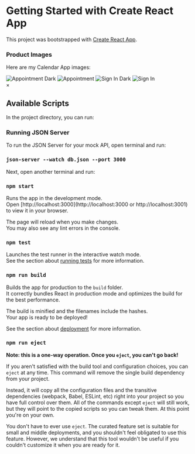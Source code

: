 # Getting Started with Create React App

This project was bootstrapped with [Create React App](https://github.com/facebook/create-react-app).

### Product Images

Here are my Calendar App images:

<!-- Small Images with Full View -->
<div>
  <img src="https://i.ibb.co/F3bnpsB/Appointment-Dark-JPG.jpg" alt="Appointment Dark" style="max-width: 200px; cursor: pointer;" onclick="openModal('https://i.ibb.co/F3bnpsB/Appointment-Dark-JPG.jpg')">
  <img src="https://i.ibb.co/Zhc3NKr/Appointment.jpg" alt="Appointment" style="max-width: 200px; cursor: pointer;" onclick="openModal('https://i.ibb.co/Zhc3NKr/Appointment.jpg')">
  <img src="https://i.ibb.co/hm7BbSR/Sign-In-Dark-JPG.jpg" alt="Sign In Dark" style="max-width: 200px; cursor: pointer;" onclick="openModal('https://i.ibb.co/hm7BbSR/Sign-In-Dark-JPG.jpg')">
  <img src="https://i.ibb.co/SRF0FTS/Sign-In.jpg" alt="Sign In" style="max-width: 200px; cursor: pointer;" onclick="openModal('https://i.ibb.co/SRF0FTS/Sign-In.jpg')">
</div>

<!-- Modal for Full Size View -->
<div id="myModal" class="modal">
  <span class="close" onclick="closeModal()">&times;</span>
  <img class="modal-content" id="img01">
</div>

<script>
// Function to open the modal with full size image
function openModal(imageUrl) {
  var modal = document.getElementById("myModal");
  var modalImg = document.getElementById("img01");
  modal.style.display = "block";
  modalImg.src = imageUrl;
}

// Function to close the modal
function closeModal() {
  var modal = document.getElementById("myModal");
  modal.style.display = "none";
}
</script>

## Available Scripts

In the project directory, you can run:

### Running JSON Server

To run the JSON Server for your mock API, open terminal and run:

### `json-server --watch db.json --port 3000`

Next, open another terminal and run:

### `npm start`

Runs the app in the development mode.\
Open [http://localhost:3000](http://localhost:3000 or http://localhost:3001) to view it in your browser.

The page will reload when you make changes.\
You may also see any lint errors in the console.

### `npm test`

Launches the test runner in the interactive watch mode.\
See the section about [running tests](https://facebook.github.io/create-react-app/docs/running-tests) for more information.

### `npm run build`

Builds the app for production to the `build` folder.\
It correctly bundles React in production mode and optimizes the build for the best performance.

The build is minified and the filenames include the hashes.\
Your app is ready to be deployed!

See the section about [deployment](https://facebook.github.io/create-react-app/docs/deployment) for more information.

### `npm run eject`

**Note: this is a one-way operation. Once you `eject`, you can't go back!**

If you aren't satisfied with the build tool and configuration choices, you can `eject` at any time. This command will remove the single build dependency from your project.

Instead, it will copy all the configuration files and the transitive dependencies (webpack, Babel, ESLint, etc) right into your project so you have full control over them. All of the commands except `eject` will still work, but they will point to the copied scripts so you can tweak them. At this point you're on your own.

You don't have to ever use `eject`. The curated feature set is suitable for small and middle deployments, and you shouldn't feel obligated to use this feature. However, we understand that this tool wouldn't be useful if you couldn't customize it when you are ready for it.
